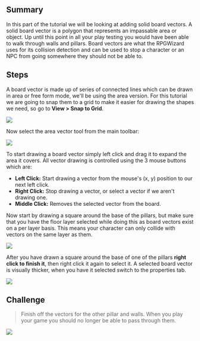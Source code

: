 ## Summary
In this part of the tutorial we will be looking at adding solid board vectors. A solid board vector is a polygon that represents an impassable area or object. Up until this point in all your play testing you would have been able to walk through walls and pillars. Board vectors are what the RPGWizard uses for its collision detection and can be used to stop a character or an NPC from going somewhere they should not be able to.

## Steps
A board vector is made up of series of connected lines which can be drawn in area or free form mode, we'll be using the area version. For this tutorial we are going to snap them to a grid to make it easier for drawing the shapes we need, so go to **View > Snap to Grid**.

![](images/my_first_game/07_new_vector/images/1.png)

Now select the area vector tool from the main toolbar:

![](images/my_first_game/07_new_vector/images/2.png)

To start drawing a board vector simply left click and drag it to expand the area it covers. All vector drawing is controlled using the 3 mouse buttons which are:

* **Left Click:** Start drawing a vector from the mouse's (x, y) position to our next left click.
* **Right Click:** Stop drawing a vector, or select a vector if we aren't drawing one.
* **Middle Click:** Removes the selected vector from the board.

Now start by drawing a square around the base of the pillars, but make sure that you have the floor layer selected while doing this as board vectors exist on a per layer basis. This means your character can only collide with vectors on the same layer as them.

![](images/my_first_game/07_new_vector/images/3.png)

After you have drawn a square around the base of one of the pillars **right click to finish it**, then right click it again to select it. A selected board vector is visually thicker, when you have it selected switch to the properties tab.

![](images/my_first_game/07_new_vector/images/4.png)

## Challenge
> Finish off the vectors for the other pillar and walls. When you play your game you should no longer be able to pass through them.

![](images/my_first_game/07_new_vector/images/5.png)
